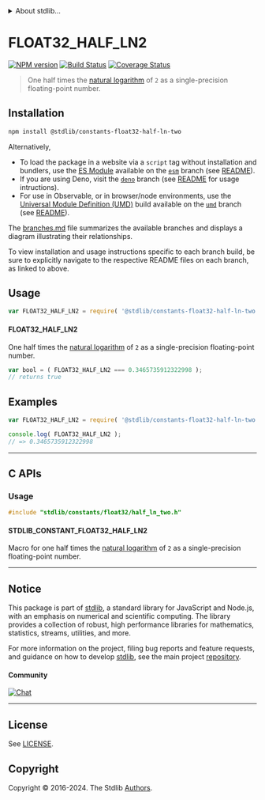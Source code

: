 <!--

@license Apache-2.0

Copyright (c) 2024 The Stdlib Authors.

Licensed under the Apache License, Version 2.0 (the "License");
you may not use this file except in compliance with the License.
You may obtain a copy of the License at

   http://www.apache.org/licenses/LICENSE-2.0

Unless required by applicable law or agreed to in writing, software
distributed under the License is distributed on an "AS IS" BASIS,
WITHOUT WARRANTIES OR CONDITIONS OF ANY KIND, either express or implied.
See the License for the specific language governing permissions and
limitations under the License.

-->


<details>
  <summary>
    About stdlib...
  </summary>
  <p>We believe in a future in which the web is a preferred environment for numerical computation. To help realize this future, we've built stdlib. stdlib is a standard library, with an emphasis on numerical and scientific computation, written in JavaScript (and C) for execution in browsers and in Node.js.</p>
  <p>The library is fully decomposable, being architected in such a way that you can swap out and mix and match APIs and functionality to cater to your exact preferences and use cases.</p>
  <p>When you use stdlib, you can be absolutely certain that you are using the most thorough, rigorous, well-written, studied, documented, tested, measured, and high-quality code out there.</p>
  <p>To join us in bringing numerical computing to the web, get started by checking us out on <a href="https://github.com/stdlib-js/stdlib">GitHub</a>, and please consider <a href="https://opencollective.com/stdlib">financially supporting stdlib</a>. We greatly appreciate your continued support!</p>
</details>

# FLOAT32_HALF_LN2

[![NPM version][npm-image]][npm-url] [![Build Status][test-image]][test-url] [![Coverage Status][coverage-image]][coverage-url] <!-- [![dependencies][dependencies-image]][dependencies-url] -->

> One half times the [natural logarithm][@stdlib/math/base/special/ln] of `2` as a single-precision floating-point number.

<section class="installation">

## Installation

```bash
npm install @stdlib/constants-float32-half-ln-two
```

Alternatively,

-   To load the package in a website via a `script` tag without installation and bundlers, use the [ES Module][es-module] available on the [`esm`][esm-url] branch (see [README][esm-readme]).
-   If you are using Deno, visit the [`deno`][deno-url] branch (see [README][deno-readme] for usage intructions).
-   For use in Observable, or in browser/node environments, use the [Universal Module Definition (UMD)][umd] build available on the [`umd`][umd-url] branch (see [README][umd-readme]).

The [branches.md][branches-url] file summarizes the available branches and displays a diagram illustrating their relationships.

To view installation and usage instructions specific to each branch build, be sure to explicitly navigate to the respective README files on each branch, as linked to above.

</section>

<section class="usage">

## Usage

```javascript
var FLOAT32_HALF_LN2 = require( '@stdlib/constants-float32-half-ln-two' );
```

#### FLOAT32_HALF_LN2

One half times the [natural logarithm][@stdlib/math/base/special/ln] of `2` as a single-precision floating-point number.

```javascript
var bool = ( FLOAT32_HALF_LN2 === 0.3465735912322998 );
// returns true
```

</section>

<!-- /.usage -->

<section class="examples">

## Examples

<!-- TODO: better example -->

<!-- eslint no-undef: "error" -->

```javascript
var FLOAT32_HALF_LN2 = require( '@stdlib/constants-float32-half-ln-two' );

console.log( FLOAT32_HALF_LN2 );
// => 0.3465735912322998
```

</section>

<!-- /.examples -->

<!-- C interface documentation. -->

* * *

<section class="c">

## C APIs

<!-- Section to include introductory text. Make sure to keep an empty line after the intro `section` element and another before the `/section` close. -->

<section class="intro">

</section>

<!-- /.intro -->

<!-- C usage documentation. -->

<section class="usage">

### Usage

```c
#include "stdlib/constants/float32/half_ln_two.h"
```

#### STDLIB_CONSTANT_FLOAT32_HALF_LN2

Macro for one half times the [natural logarithm][@stdlib/math/base/special/ln] of `2` as a single-precision floating-point number.

</section>

<!-- /.usage -->

<!-- C API usage notes. Make sure to keep an empty line after the `section` element and another before the `/section` close. -->

<section class="notes">

</section>

<!-- /.notes -->

<!-- C API usage examples. -->

<section class="examples">

</section>

<!-- /.examples -->

</section>

<!-- /.c -->

<!-- Section for related `stdlib` packages. Do not manually edit this section, as it is automatically populated. -->

<section class="related">

</section>

<!-- /.related -->

<!-- Section for all links. Make sure to keep an empty line after the `section` element and another before the `/section` close. -->


<section class="main-repo" >

* * *

## Notice

This package is part of [stdlib][stdlib], a standard library for JavaScript and Node.js, with an emphasis on numerical and scientific computing. The library provides a collection of robust, high performance libraries for mathematics, statistics, streams, utilities, and more.

For more information on the project, filing bug reports and feature requests, and guidance on how to develop [stdlib][stdlib], see the main project [repository][stdlib].

#### Community

[![Chat][chat-image]][chat-url]

---

## License

See [LICENSE][stdlib-license].


## Copyright

Copyright &copy; 2016-2024. The Stdlib [Authors][stdlib-authors].

</section>

<!-- /.stdlib -->

<!-- Section for all links. Make sure to keep an empty line after the `section` element and another before the `/section` close. -->

<section class="links">

[npm-image]: http://img.shields.io/npm/v/@stdlib/constants-float32-half-ln-two.svg
[npm-url]: https://npmjs.org/package/@stdlib/constants-float32-half-ln-two

[test-image]: https://github.com/stdlib-js/constants-float32-half-ln-two/actions/workflows/test.yml/badge.svg?branch=main
[test-url]: https://github.com/stdlib-js/constants-float32-half-ln-two/actions/workflows/test.yml?query=branch:main

[coverage-image]: https://img.shields.io/codecov/c/github/stdlib-js/constants-float32-half-ln-two/main.svg
[coverage-url]: https://codecov.io/github/stdlib-js/constants-float32-half-ln-two?branch=main

<!--

[dependencies-image]: https://img.shields.io/david/stdlib-js/constants-float32-half-ln-two.svg
[dependencies-url]: https://david-dm.org/stdlib-js/constants-float32-half-ln-two/main

-->

[chat-image]: https://img.shields.io/gitter/room/stdlib-js/stdlib.svg
[chat-url]: https://app.gitter.im/#/room/#stdlib-js_stdlib:gitter.im

[stdlib]: https://github.com/stdlib-js/stdlib

[stdlib-authors]: https://github.com/stdlib-js/stdlib/graphs/contributors

[umd]: https://github.com/umdjs/umd
[es-module]: https://developer.mozilla.org/en-US/docs/Web/JavaScript/Guide/Modules

[deno-url]: https://github.com/stdlib-js/constants-float32-half-ln-two/tree/deno
[deno-readme]: https://github.com/stdlib-js/constants-float32-half-ln-two/blob/deno/README.md
[umd-url]: https://github.com/stdlib-js/constants-float32-half-ln-two/tree/umd
[umd-readme]: https://github.com/stdlib-js/constants-float32-half-ln-two/blob/umd/README.md
[esm-url]: https://github.com/stdlib-js/constants-float32-half-ln-two/tree/esm
[esm-readme]: https://github.com/stdlib-js/constants-float32-half-ln-two/blob/esm/README.md
[branches-url]: https://github.com/stdlib-js/constants-float32-half-ln-two/blob/main/branches.md

[stdlib-license]: https://raw.githubusercontent.com/stdlib-js/constants-float32-half-ln-two/main/LICENSE

[@stdlib/math/base/special/ln]: https://github.com/stdlib-js/math-base-special-ln

<!-- <related-links> -->

<!-- </related-links> -->

</section>

<!-- /.links -->

